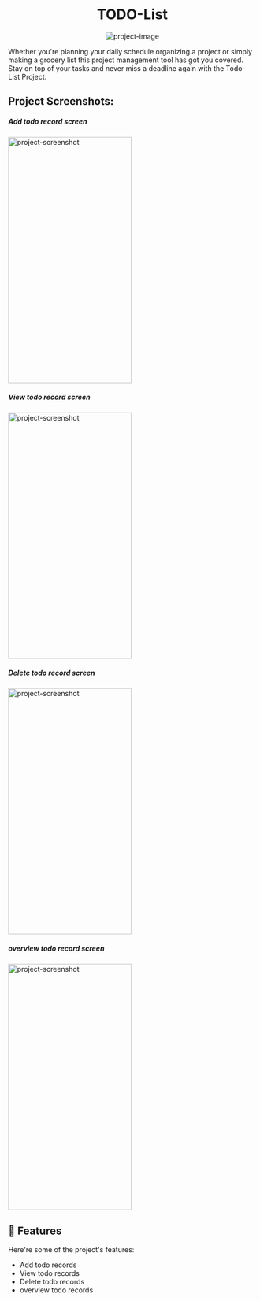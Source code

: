<h1 align="center" id="title">TODO-List</h1>

<p align="center"><img src="https://github.com/Harshil6499/TODO-List/assets/146698819/d1059494-127a-4dd2-b09b-cc191c6ebd63" alt="project-image"></p>

<p id="description">Whether you're planning your daily schedule organizing a project or simply making a grocery list this project management tool has got you covered. Stay on top of your tasks and never miss a deadline again with the Todo-List Project.</p>

<h2>Project Screenshots:</h2>

<h5>Add todo record screen</h5>
<img src="https://github.com/Harshil6499/TODO-List/assets/146698819/8bd222ff-4c48-46e1-91ea-3918f650dd65" alt="project-screenshot" width="250" height="500/">

<h5>View todo record screen</h5>
<img src="https://github.com/Harshil6499/TODO-List/assets/146698819/95427b32-b7fa-403f-bcc9-01cbf5a49394" alt="project-screenshot" width="250" height="500/">

<h5>Delete todo record screen</h5>
<img src="https://github.com/Harshil6499/TODO-List/assets/146698819/35ab5e43-ea03-4d5e-b9e8-4eae703f99d5" alt="project-screenshot" width="250" height="500/">

<h5>overview todo record screen</h5>
<img src="https://github.com/Harshil6499/TODO-List/assets/146698819/175f361c-36cc-481e-840d-bef8f87b8d97" alt="project-screenshot" width="250" height="500/">

  
  
<h2>🧐 Features</h2>

Here're some of the project's features:

*   Add todo records
*   View todo records
*   Delete todo records
*   overview todo records
